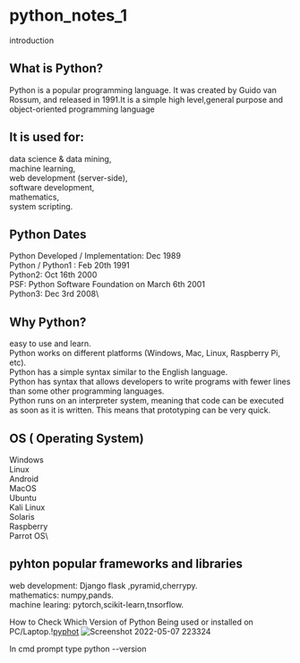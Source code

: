 # python_notes_1

introduction

What is Python?
-------------------------------------
Python is a popular programming language. It was created by Guido van Rossum, and released in 1991.It is a simple high level,general purpose and object-oriented programming language

It is used for:
---------------------------------------------------
data science & data mining,\
machine learning,\
web development (server-side),\
software development,\
mathematics,\
system scripting.

Python Dates
----------------------------------------------
Python Developed / Implementation: Dec 1989\
Python / Python1 : Feb 20th 1991\
Python2: Oct 16th 2000\
PSF: Python Software Foundation on March 6th 2001\
Python3: Dec 3rd 2008\
 
Why Python?
------------------------------------------------
easy to use and learn.\
Python works on different platforms (Windows, Mac, Linux, Raspberry Pi, etc).\
Python has a simple syntax similar to the English language.\
Python has syntax that allows developers to write programs with fewer lines than some other programming languages.\
Python runs on an interpreter system, meaning that code can be executed as soon as it is written. This means that prototyping can be very quick.
 
 OS ( Operating System)
 ----------------------------------------------------------
Windows\
Linux\
Android\
MacOS\
Ubuntu\
Kali Linux\
Solaris\
Raspberry\
Parrot OS\

 pyhton popular frameworks and libraries
 ----------------------------------------------------------
 web development: Django flask ,pyramid,cherrypy.\
 mathematics: numpy,pands.\
 machine learing: pytorch,scikit-learn,tnsorflow.

How to Check Which Version of Python Being used or installed on PC/Laptop.\![pyphot](https://user-images.githubusercontent.com/104981585/167264857-88acbeba-be0c-466d-813b-56ca02bc6ff5.png)
![Screenshot 2022-05-07 223324](https://user-images.githubusercontent.com/104981585/167264909-ec051e68-ad83-409b-bd26-41419480a41c.png)


In cmd prompt type python --version
